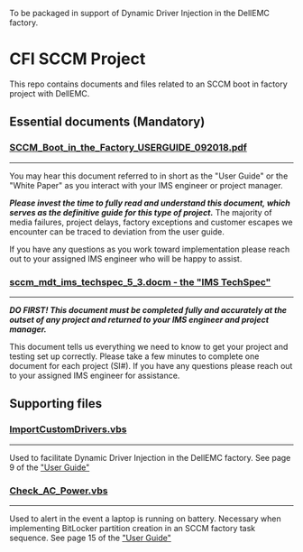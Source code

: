 To be packaged in support of Dynamic Driver Injection in the DellEMC factory.  
# CFI SCCM Project

This repo contains documents and files related to an SCCM boot in factory project with DellEMC.

## Essential documents (Mandatory)

### [SCCM_Boot_in_the_Factory_USERGUIDE_092018.pdf](https://github.com/LairdBishop/CFI_SCCM_Project/blob/master/SCCM_Boot_in_the_Factory_USERGUIDE_092018.pdf)
---
You may hear this document referred to in short as the "User Guide" or the "White Paper" as you interact with your IMS engineer or project manager.  

**_Please invest the time to fully read and understand this document, which serves as the definitive guide for this type of project._**  The majority of media failures, project delays, factory exceptions and customer escapes we encounter can be traced to deviation from the user guide.

If you have any questions as you work toward implementation please reach out to your assigned IMS engineer who will be happy to assist. 

### [sccm_mdt_ims_techspec_5_3.docm  - the "IMS TechSpec" ](https://github.com/LairdBishop/CFI_SCCM_Project/blob/master/sccm_mdt_ims_techspec_5_3.docm)
---
**_DO FIRST! This document must be completed fully and accurately at the outset of any project and returned to your IMS engineer and project manager._**

This document tells us everything we need to know to get your project and testing set up correctly.  Please take a few minutes to complete one document for each project (SI#).  If you have any questions please reach out to your assigned IMS engineer for assistance. 

## Supporting files

### [ImportCustomDrivers.vbs](https://github.com/LairdBishop/CFI_SCCM_Project/blob/master/ImportCustomDrivers.vbs)
---
Used to facilitate Dynamic Driver Injection in the DellEMC factory.
See page 9 of the  ["User Guide"](https://github.com/LairdBishop/CFI_SCCM_Project/blob/master/SCCM_Boot_in_the_Factory_USERGUIDE_092018.pdf)

### [Check_AC_Power.vbs](https://github.com/LairdBishop/CFI_SCCM_Project/blob/master/Check_AC_Power.vbs)
---
Used to alert in the event a laptop is running on battery.  Necessary when implementing BitLocker partition creation in an SCCM factory task sequence.
See page 15 of the  ["User Guide"](https://github.com/LairdBishop/CFI_SCCM_Project/blob/master/SCCM_Boot_in_the_Factory_USERGUIDE_092018.pdf)
